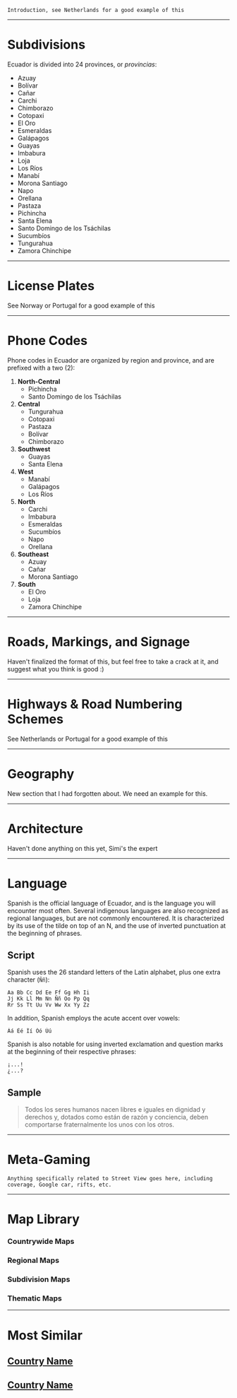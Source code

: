 `Introduction, see Netherlands for a good example of this`

---

# Subdivisions

Ecuador is divided into 24 provinces, or _provincias_:

- Azuay
- Bolívar
- Cañar
- Carchi
- Chimborazo
- Cotopaxi
- El Oro
- Esmeraldas
- Galápagos
- Guayas
- Imbabura
- Loja
- Los Ríos
- Manabí
- Morona Santiago
- Napo
- Orellana
- Pastaza
- Pichincha
- Santa Elena
- Santo Domingo de los Tsáchilas
- Sucumbíos
- Tungurahua
- Zamora Chinchipe

<CountryMap code="ECU" scale="1500" />

---

# License Plates

See Norway or Portugal for a good example of this

---

# Phone Codes

Phone codes in Ecuador are organized by region and province, and are prefixed with a two (2):

1. **North-Central**
   - Pichincha
   - Santo Domingo de los Tsáchilas
2. **Central**
   - Tungurahua
   - Cotopaxi
   - Pastaza
   - Bolívar
   - Chimborazo
3. **Southwest**
   - Guayas
   - Santa Elena
4. **West**
   - Manabí
   - Galápagos
   - Los Ríos
5. **North**
   - Carchi
   - Imbabura
   - Esmeraldas
   - Sucumbíos
   - Napo
   - Orellana
6. **Southeast**
   - Azuay
   - Cañar
   - Morona Santiago
7. **South**
   - El Oro
   - Loja
   - Zamora Chinchipe

---

# Roads, Markings, and Signage

Haven't finalized the format of this, but feel free to take a crack at it, and suggest what you think is good :)

---

# Highways & Road Numbering Schemes

See Netherlands or Portugal for a good example of this

---

# Geography

New section that I had forgotten about. We need an example for this.

---

# Architecture

Haven't done anything on this yet, Simi's the expert

---

# Language

Spanish is the official language of Ecuador, and is the language you will encounter most often. Several indigenous languages are also recognized as regional languages, but are not commonly encountered. It is characterized by its use of the tilde on top of an N, and the use of inverted punctuation at the beginning of phrases.

## Script

Spanish uses the 26 standard letters of the Latin alphabet, plus one extra character (`Ññ`):

```
Aa Bb Cc Dd Ee Ff Gg Hh Ii
Jj Kk Ll Mm Nn Ññ Oo Pp Qq
Rr Ss Tt Uu Vv Ww Xx Yy Zz
```

In addition, Spanish employs the acute accent over vowels:

```
Áá Éé Íí Óó Úú
```

Spanish is also notable for using inverted exclamation and question marks at the beginning of their respective phrases:

```
¡...!
¿...?
```

## Sample

> Todos los seres humanos nacen libres e iguales en dignidad y derechos y, dotados como están de razón y conciencia, deben comportarse fraternalmente los unos con los otros.

---

# Meta-Gaming

`Anything specifically related to Street View goes here, including coverage, Google car, rifts, etc.`

---

# Map Library

### Countrywide Maps

### Regional Maps

### Subdivision Maps

### Thematic Maps

---

# Most Similar

## [Country Name](/countries/country-code)

## [Country Name](/countries/country-code)

